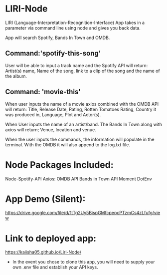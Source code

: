 # LIRI-Node

LIRI (Language-Interpretation-Recognition-Interface) App takes in a parameter via command line using node and gives you back data.

App will search Spotify, Bands In Town and OMDB.

## Command:'spotify-this-song' 
User will be able to input a track name and the Spotify API will return:
Artist(s) name, Name of the song, link to a clip of the song and the name of the album.

## Command: 'movie-this'
When user inputs the name of a movie axios combined with the OMDB API will return:
Title, Release Date, Rating, Rotten Tomatoes Rating, Country it was produced in, Language, Plot and Actor(s).

When User inputs the name of an artist/band. The Bands In Town along with axios will return;
Venue, location and venue.

When the user inputs the commands, the information will populate in the terminal. With the OMDB it will also append to the log.txt file.

# Node Packages Included:
Node-Spotify-API
Axios:
    OMDB API
    Bands in Town API
Moment
DotEnv

# App Demo (Silent):
https://drive.google.com/file/d/1tTg2Uy5BispGMfcpepcPTzmCs4zLfufg/view


# Link to deployed app:
https://kaiisha05.github.io/Liri-Node/

* In the event you chose to clone this app, you will need to supply your own .env file and establish your API keys.

<!-- upload video with sound walking through what the app does
video to include the app in use.

Still need to clean up the code and add in the default searches in the event of no user input as well as update the time/date on bands in town using moment.js -->
